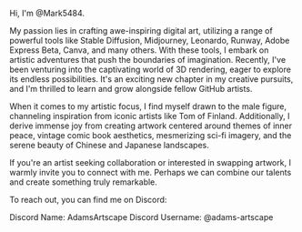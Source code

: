 Hi, I'm @Mark5484.  

My passion lies in crafting awe-inspiring digital art, utilizing a range of powerful tools like Stable Diffusion, Midjourney, Leonardo, 
Runway, Adobe Express Beta, Canva, and many others. With these tools, I embark on artistic adventures that push the boundaries of imagination.
Recently, I've been venturing into the captivating world of 3D rendering, eager to explore its endless possibilities. It's an exciting new chapter 
in my creative pursuits, and I'm thrilled to learn and grow alongside fellow GitHub artists. 

When it comes to my artistic focus, I find myself drawn to the male figure, channeling inspiration from iconic artists like Tom of Finland. 
Additionally, I derive immense joy from creating artwork centered around themes of inner peace, vintage comic book aesthetics, mesmerizing sci-fi imagery, 
and the serene beauty of Chinese and Japanese landscapes.

If you're an artist seeking collaboration or interested in swapping artwork, I warmly invite you to connect with me. 
Perhaps we can combine our talents and create something truly remarkable.

To reach out, you can find me on Discord:

Discord Name: AdamsArtscape
Discord Username: @adams-artscape
